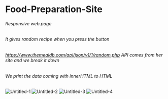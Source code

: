 # Food-Preparation-Site

###### Responsive web page
###### It gives random recipe when you press the button
###### https://www.themealdb.com/api/json/v1/1/random.php API comes from her site and we break it down
###### We print the data coming with innerHTML to HTML

![Untitled-1](https://user-images.githubusercontent.com/91335275/185592307-75382a30-c2d2-4b6d-ad1d-9d686bd098c4.png)
![Untitled-2](https://user-images.githubusercontent.com/91335275/185592315-b8884c87-cd06-415a-9690-a388370a0766.png)
![Untitled-3](https://user-images.githubusercontent.com/91335275/185592335-f81ddbda-5653-495f-a25a-14b1c9d76be3.png)
![Untitled-4](https://user-images.githubusercontent.com/91335275/185592362-b45e4a3b-e8f1-46be-a92e-21a7961e1cf7.png)
